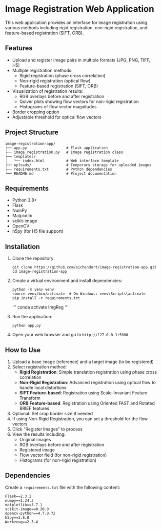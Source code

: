 # Image Registration Web Application

This web application provides an interface for image registration using various methods including rigid registration, non-rigid registration, and feature-based registration (SIFT, ORB).

## Features

- Upload and register image pairs in multiple formats (JPG, PNG, TIFF, H5)
- Multiple registration methods:
  - Rigid registration (phase cross correlation)
  - Non-rigid registration (optical flow)
  - Feature-based registration (SIFT, ORB)
- Visualization of registration results:
  - RGB overlays before and after registration
  - Quiver plots showing flow vectors for non-rigid registration
  - Histograms of flow vector magnitudes
- Border cropping option
- Adjustable threshold for optical flow vectors

## Project Structure

```
image-registration-app/
├── app.py                  # Flask application
├── image_registration.py   # Image registration class
├── templates/
│   └── index.html          # Web interface template
├── uploads/                # Temporary storage for uploaded images
├── requirements.txt        # Python dependencies
└── README.md               # Project documentation
```

## Requirements

- Python 3.8+
- Flask
- NumPy
- Matplotlib
- scikit-image
- OpenCV
- h5py (for H5 file support)

## Installation

1. Clone the repository:
   ```
   git clone https://github.com/sichendart/image-registration-app.git
   cd image-registration-app
   ```

2. Create a virtual environment and install dependencies:
   ```
   python -m venv venv
   source venv/bin/activate  # On Windows: venv\Scripts\activate
   pip install -r requirements.txt
   ```
   '''
   conda activate ImgReg
   '''

3. Run the application:
   ```
   python app.py
   ```

4. Open your web browser and go to `http://127.0.0.1:5000`

## How to Use

1. Upload a base image (reference) and a target image (to be registered)
2. Select registration method:
   - **Rigid Registration**: Simple translation registration using phase cross correlation
   - **Non-Rigid Registration**: Advanced registration using optical flow to handle local distortions
   - **SIFT Feature-based**: Registration using Scale-Invariant Feature Transform
   - **ORB Feature-based**: Registration using Oriented FAST and Rotated BRIEF features
3. Optional: Set crop border size if needed
4. If using Non-Rigid Registration, you can set a threshold for the flow vectors
5. Click "Register Images" to process
6. View the results including:
   - Original images
   - RGB overlays before and after registration
   - Registered image
   - Flow vector field (for non-rigid registration)
   - Histograms (for non-rigid registration)

## Dependencies

Create a `requirements.txt` file with the following content:

```
Flask==2.3.2
numpy==1.24.3
matplotlib==3.7.1
scikit-image==0.20.0
opencv-python==4.7.0.72
h5py==3.8.0
Werkzeug==2.3.4
```
